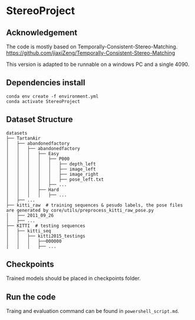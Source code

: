 # StereoProject

## Acknowledgement
The code is mostly based on Temporally-Consistent-Stereo-Matching.
https://github.com/jiaxiZeng/Temporally-Consistent-Stereo-Matching

This version is adapted to be runnable on a windows PC and a single 4090.

## Dependencies install
```
conda env create -f environment.yml
conda activate StereoProject
```

## Dataset Structure
```
datasets
├── TartanAir
│   ├── abandonedfactory
│   │   ├── abandonedfactory
│   │   │   ├── Easy
│   │   │   │   ├── P000
│   │   │   │   │   ├── depth_left
│   │   │   │   │   ├── image_left
│   │   │   │   │   ├── image_right
│   │   │   │   │   ├── pose_left.txt
│   │   │   │   ├── ...
│   │   │   ├── Hard
│   │   │   │   ├── ...
│   ├── ...
├── kitti_raw  # training sequences & pesudo labels, the pose files are generated by core/utils/preprocess_kitti_raw_pose.py
│   ├── 2011_09_26
│   ├── ...
├── KITTI  # testing sequences
│   ├── kitti_seq
│   │   ├── kitti2015_testings
│   │   │   ├──000000
│   │   │   ├── ...
```

## Checkpoints
Trained models should be placed in checkpoints folder.

## Run the code
Traing and evaluation command can be found in `powershell_script.md`.